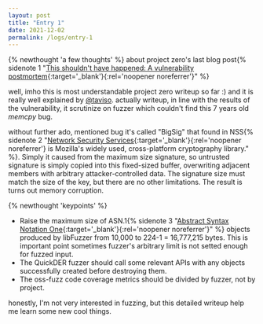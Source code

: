```yaml
---
layout: post
title: "Entry 1"
date: 2021-12-02
permalink: /logs/entry-1 
---
```

{% newthought 'a few thoughts' %} about project zero's last blog post{% sidenote 1 "[This shouldn't have happened: A vulnerability postmortem](https://googleprojectzero.blogspot.com/2021/12/this-shouldnt-have-happened.html){:target='_blank'}{:rel='noopener noreferrer'}" %}

well, imho this is most understandable project zero writeup so far :) and it is really well explained by [@taviso](https://twitter.com/taviso). actually writeup, in line with the results of the vulnerability, it scrutinize on fuzzer which couldn't find this 7 years old _memcpy_ bug. 

without further ado, mentioned bug it's called "BigSig" that found in NSS{% sidenote 2 "[Network Security Services](https://developer.mozilla.org/en-US/docs/Mozilla/Projects/NSS/Overview){:target='_blank'}{:rel='noopener noreferrer'} is Mozilla's widely used, cross-platform cryptography library." %}. Simply it caused from the maximum size signature, so untrusted signature is simply copied into this fixed-sized buffer, overwriting adjacent members with arbitrary attacker-controlled data. The signature size must match the size of the key, but there are no other limitations. The result is turns out memory corruption. 

{% newthought 'keypoints' %}

- Raise the maximum size of ASN.1{% sidenote 3 "[Abstract Syntax Notation One](https://wiki2.org/en/ASN.1){:target='_blank'}{:rel='noopener noreferrer'}" %} objects produced by libFuzzer from 10,000 to 224-1 = 16,777,215  bytes. This is important point sometimes fuzzer's arbitrary limit is not setted enough for fuzzed input.
- The QuickDER fuzzer should call some relevant APIs with any objects successfully created before destroying them.
- The oss-fuzz code coverage metrics should be divided by fuzzer, not by project.

honestly, I'm not very interested in fuzzing, but this detailed writeup help me learn some new cool things.